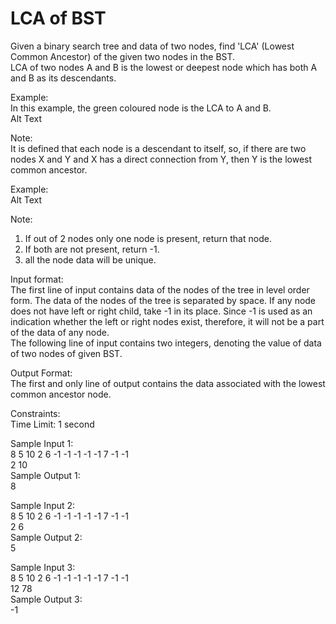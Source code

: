 # LCA of BST




Given a binary search tree and data of two nodes, find 'LCA' (Lowest Common Ancestor) of the given two nodes in the BST.                    
LCA of two nodes A and B is the lowest or deepest node which has both A and B as its descendants.                 

Example:                
In this example, the green coloured node is the LCA to A and B.              
Alt Text              

Note:                
It is defined that each node is a descendant to itself, so, if there are two nodes X and Y and X has a direct connection from Y, then Y is the lowest common ancestor.                

Example:             
Alt Text           

Note:             
1. If out of 2 nodes only one node is present, return that node.                 
2. If both are not present, return -1.               
3. all the node data will be unique.

Input format:               
The first line of input contains data of the nodes of the tree in level order form. The data of the nodes of the tree is separated by space. If any node does not have left or right child, take -1 in its place. Since -1 is used as an indication whether the left or right nodes exist, therefore, it will not be a part of the data of any node.                
The following line of input contains two integers, denoting the value of data of two nodes of given BST.             

Output Format:         
The first and only line of output contains the data associated with the lowest common ancestor node.             

Constraints:               
Time Limit: 1 second             

Sample Input 1:                   
8 5 10 2 6 -1 -1 -1 -1 -1 7 -1 -1               
2 10                   
Sample Output 1:               
8             

Sample Input 2:                     
8 5 10 2 6 -1 -1 -1 -1 -1 7 -1 -1               
2 6                
Sample Output 2:              
5                

Sample Input 3:                    
8 5 10 2 6 -1 -1 -1 -1 -1 7 -1 -1           
12 78                 
Sample Output 3:             
-1             
